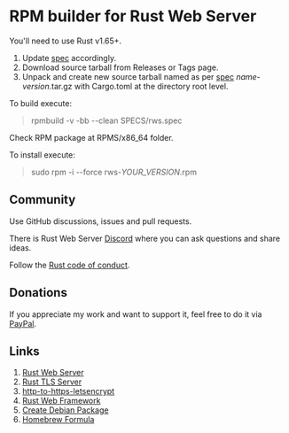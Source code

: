 # RPM builder for Rust Web Server
You'll need to use Rust v1.65+.

1. Update [spec](SPECS/rws.spec) accordingly.
1. Download source tarball from Releases or Tags page.
1. Unpack and create new source tarball named as per 
[spec](SPECS/rws.spec) _name_-_version_.tar.gz with Cargo.toml 
at the directory root level.

To build execute:
> rpmbuild -v -bb --clean SPECS/rws.spec

Check RPM package at RPMS/x86_64 folder.

To install execute:
> sudo rpm -i --force rws-_YOUR_VERSION_.rpm

## Community
Use GitHub discussions, issues and pull requests.

There is Rust Web Server [Discord](https://discord.gg/zaErjtr5Dm) where you can ask questions and share ideas.

Follow the [Rust code of conduct](https://www.rust-lang.org/policies/code-of-conduct).

## Donations
If you appreciate my work and want to support it, feel free to do it via [PayPal](https://www.paypal.com/donate/?hosted_button_id=7J69SYZWSP6HJ).

## Links
1. [Rust Web Server](https://github.com/bohdaq/rust-web-server)
1. [Rust TLS Server](https://github.com/bohdaq/rust-tls-server)
1. [http-to-https-letsencrypt](https://github.com/bohdaq/rust-http-to-https-letsencrypt-acme)
1. [Rust Web Framework](https://github.com/bohdaq/rust-web-framework/)
1. [Create Debian Package](https://github.com/bohdaq/rws-create-deb)
1. [Homebrew Formula](https://github.com/bohdaq/homebrew-rust-tls-server)
